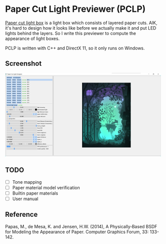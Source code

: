 # Paper Cut Light Previewer (PCLP)

[Paper cut light box](https://www.google.com/search?q=paper+cut+light+box&tbm=isch) is a light box which consists of layered paper cuts. AIK, it's hard to design how it looks like before we actually make it and put LED lights behind the layers. So I write this previewer to compute the appearance of light boxes.

PCLP is written with C++ and DirectX 11, so it only runs on Windows.

## Screenshot

![pic](./doc/0.png)

## TODO

- [ ] Tone mapping
- [ ] Paper material model verification
- [ ] Builtin paper materials
- [ ] User manual

## Reference

Papas, M., de Mesa, K. and Jensen, H.W. (2014), A Physically‐Based BSDF for Modeling the Appearance of Paper. Computer Graphics Forum, 33: 133-142.


